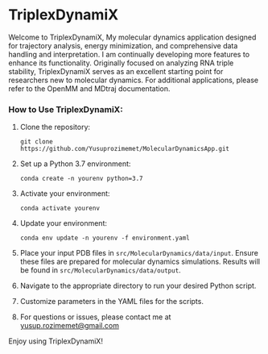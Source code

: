# TriplexDynamiX

Welcome to TriplexDynamiX, My molecular dynamics application designed for trajectory analysis, energy minimization, and comprehensive data handling and interpretation. I am continually developing more features to enhance its functionality. Originally focused on analyzing RNA triple stability, TriplexDynamiX serves as an excellent starting point for researchers new to molecular dynamics. For additional applications, please refer to the OpenMM and MDtraj documentation.

### How to Use TriplexDynamiX:

1. Clone the repository:
   ```
   git clone https://github.com/Yusuprozimemet/MolecularDynamicsApp.git
   ```

2. Set up a Python 3.7 environment:
   ```
   conda create -n yourenv python=3.7
   ```

3. Activate your environment:
   ```
   conda activate yourenv
   ```

4. Update your environment:
   ```
   conda env update -n yourenv -f environment.yaml
   ```

5. Place your input PDB files in `src/MolecularDynamics/data/input`. Ensure these files are prepared for molecular dynamics simulations. Results will be found in `src/MolecularDynamics/data/output`.

6. Navigate to the appropriate directory to run your desired Python script.

7. Customize parameters in the YAML files for the scripts.

8. For questions or issues, please contact me at yusup.rozimemet@gmail.com

Enjoy using TriplexDynamiX!
